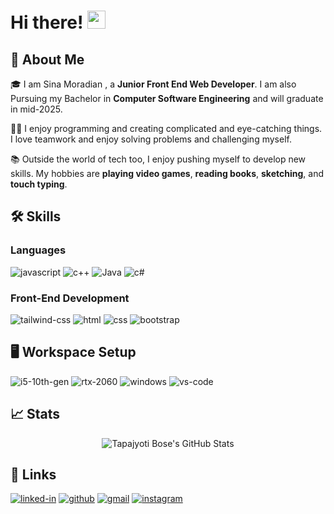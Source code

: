# Hi there! <img src="https://media.giphy.com/media/hvRJCLFzcasrR4ia7z/giphy.gif" width="29px" height="29px">

## 🚀 About Me

🎓 I am Sina Moradian , a **Junior Front End Web Developer**.
 I am also Pursuing my Bachelor in **Computer Software Engineering** and will graduate in mid-2025.

👨‍💻 I enjoy programming and creating complicated and eye-catching things. I love teamwork and enjoy solving problems and challenging myself.

📚 Outside the world of tech too, I enjoy pushing myself to develop new skills. My hobbies are **playing video games**, **reading books**, **sketching**, and **touch typing**.

## 🛠️ Skills

### Languages

![javascript](https://img.shields.io/badge/JavaScript-323330?style=for-the-badge&logo=javascript&logoColor=F7DF1E)
![c++](https://img.shields.io/badge/Cpp-3776AB?style=for-the-badge&logo=Cplusplus&logoColor=white)
![Java](https://img.shields.io/badge/Java-fff?style=for-the-badge&logo=Java&logoColor=white)
![c#](https://img.shields.io/badge/CSharp-000?style=for-the-badge&logo=Java&logoColor=white)

### Front-End Development

![tailwind-css](https://img.shields.io/badge/tailwind_css-06B6D4?style=for-the-badge&logo=tailwind-css&logoColor=white)
![html](https://img.shields.io/badge/HTML5-E34F26?style=for-the-badge&logo=html5&logoColor=white)
![css](https://img.shields.io/badge/CSS3-1572B6?style=for-the-badge&logo=css3&logoColor=white)
![bootstrap](https://img.shields.io/badge/Bootstrap-563D7C?style=for-the-badge&logo=bootstrap&logoColor=white)

## 🖥️ Workspace Setup

![i5-10th-gen](https://img.shields.io/badge/Intel-Core_i5_10th-0071C5?style=for-the-badge&logo=intel&logoColor=white)
![rtx-2060](https://img.shields.io/badge/NVIDIA-RTX_2060-76B900?style=for-the-badge&logo=nvidia&logoColor=white)
![windows](https://img.shields.io/badge/Windows_10-0078D6?style=for-the-badge&logo=windows&logoColor=white)
![vs-code](https://img.shields.io/badge/VS_Code-007ACC?style=for-the-badge&logo=Visual-Studio-Code&logoColor=white)

## 📈 Stats

<div align="center">
    <img src="https://github-readme-stats.vercel.app/api?username=sinac0de&show_icons=true&hide_border=true" alt="Tapajyoti Bose's GitHub Stats">
    <br />
</div>

## 🔗 Links

<!-- [![portfolio](https://img.shields.io/badge/Portfolio-5340ff?style=for-the-badge&logo=Google-chrome&logoColor=white)](https://tapajyoti-bose.vercel.app/)
[![resume](https://img.shields.io/badge/Resume-4285F4?style=for-the-badge&logo=read-the-docs&logoColor=white)](https://firebasestorage.googleapis.com/v0/b/tapajyoti-bose.appspot.com/o/Tapajyoti%20Bose.pdf?alt=media&token=68b3f3e3-cf56-4666-b4fa-9897c80eec2e)-->
[![linked-in](https://img.shields.io/badge/Linked_In-0077B5?style=for-the-badge&logo=LinkedIn&logoColor=white)](https://www.linkedin.com/in/sina-moradian-198836223/)
[![github](https://img.shields.io/badge/GitHub-000000?style=for-the-badge&logo=GitHub&logoColor=white)](https://github.com/sinac0de)
[![gmail](https://img.shields.io/badge/Gmail-D14836?style=for-the-badge&logo=Gmail&logoColor=white)](mailto:sinacodes@gmail.com)
[![instagram](https://img.shields.io/badge/Instagram-E4405F?style=for-the-badge&logo=instagram&logoColor=white)](https://www.instagram.com/sinacodes/)
